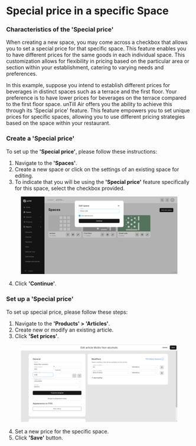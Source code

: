 # Special price in a specific Space

### Characteristics of the 'Special price'

When creating a new space, you may come across a checkbox that allows you to set a special price for that specific space. This feature enables you to have different prices for the same goods in each individual space. This customization allows for flexibility in pricing based on the particular area or section within your establishment, catering to varying needs and preferences.

In this example, suppose you intend to establish different prices for beverages in distinct spaces such as a terrace and the first floor. Your preference is to have lower prices for beverages on the terrace compared to the first floor space. unTill Air offers you the ability to achieve this through its 'Special price' feature. This feature empowers you to set unique prices for specific spaces, allowing you to use different pricing strategies based on the space within your restaurant.

### Create a 'Special price'

To set up the **'Special price'**, please follow these instructions:

1. Navigate to the **'Spaces'**.
2. Create a new space or click on the settings of an existing space for editing.
3. To indicate that you will be using the **'Special price'** feature specifically for this space, select the checkbox provided.

<figure><img src="../.gitbook/assets/space (1).jpg" alt=""><figcaption></figcaption></figure>

4. Click **'Continue'**.

### Set up a 'Special price'

To set up special price, please follow these steps:

1. Navigate to the **'Products' > 'Articles'**.
2. Create new or modify an existing article.
3. Click **'Set prices'**.

<figure><img src="../.gitbook/assets/special-price.jpg" alt=""><figcaption></figcaption></figure>

4. Set a new price for the specific space.
5. Click **'Save'** button.
